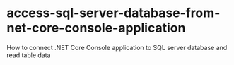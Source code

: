 # access-sql-server-database-from-net-core-console-application
How to connect .NET Core Console application to SQL server database  and read table data
